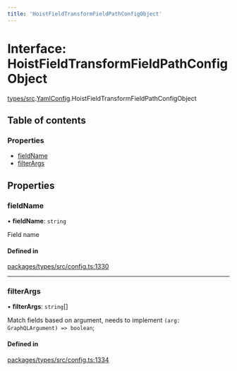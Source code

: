 ```yaml
---
title: 'HoistFieldTransformFieldPathConfigObject'
---
```


# Interface: HoistFieldTransformFieldPathConfigObject

[types/src](../modules/types_src).[YamlConfig](../modules/types_src.YamlConfig).HoistFieldTransformFieldPathConfigObject

## Table of contents

### Properties

- [fieldName](types_src.YamlConfig.HoistFieldTransformFieldPathConfigObject#fieldname)
- [filterArgs](types_src.YamlConfig.HoistFieldTransformFieldPathConfigObject#filterargs)

## Properties

### fieldName

• **fieldName**: `string`

Field name

#### Defined in

[packages/types/src/config.ts:1330](https://github.com/Urigo/graphql-mesh/blob/master/packages/types/src/config.ts#L1330)

___

### filterArgs

• **filterArgs**: `string`[]

Match fields based on argument, needs to implement `(arg: GraphQLArgument) => boolean`;

#### Defined in

[packages/types/src/config.ts:1334](https://github.com/Urigo/graphql-mesh/blob/master/packages/types/src/config.ts#L1334)
